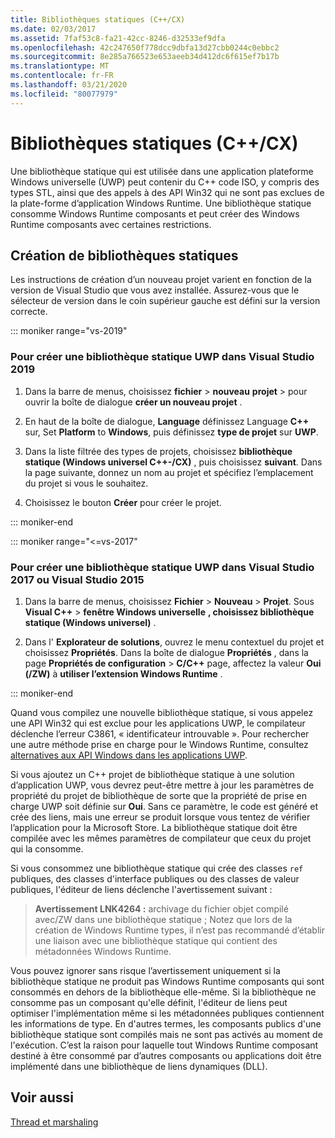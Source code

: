 ```yaml
---
title: Bibliothèques statiques (C++/CX)
ms.date: 02/03/2017
ms.assetid: 7faf53c8-fa21-42cc-8246-d32533ef9dfa
ms.openlocfilehash: 42c247650f778dcc9dbfa13d27cbb0244c0ebbc2
ms.sourcegitcommit: 8e285a766523e653aeeb34d412dc6f615ef7b17b
ms.translationtype: MT
ms.contentlocale: fr-FR
ms.lasthandoff: 03/21/2020
ms.locfileid: "80077979"
---
```

# <a name="static-libraries-ccx"></a>Bibliothèques statiques (C++/CX)

Une bibliothèque statique qui est utilisée dans une application plateforme Windows universelle (UWP) peut contenir du C++ code ISO, y compris des types STL, ainsi que des appels à des API Win32 qui ne sont pas exclues de la plate-forme d’application Windows Runtime. Une bibliothèque statique consomme Windows Runtime composants et peut créer des Windows Runtime composants avec certaines restrictions.

## <a name="creating-static-libraries"></a>Création de bibliothèques statiques

Les instructions de création d’un nouveau projet varient en fonction de la version de Visual Studio que vous avez installée. Assurez-vous que le sélecteur de version dans le coin supérieur gauche est défini sur la version correcte.

::: moniker range="vs-2019"

### <a name="to-create-a-uwp-static-library-in-visual-studio-2019"></a>Pour créer une bibliothèque statique UWP dans Visual Studio 2019

1. Dans la barre de menus, choisissez **fichier** > **nouveau** **projet** > pour ouvrir la boîte de dialogue **créer un nouveau projet** .

1. En haut de la boîte de dialogue, **Language** définissez Language **C++** sur, Set **Platform** to **Windows**, puis définissez **type de projet** sur **UWP**.

1. Dans la liste filtrée des types de projets, choisissez **bibliothèque statique (Windows universel C++-/CX)** , puis choisissez **suivant**. Dans la page suivante, donnez un nom au projet et spécifiez l’emplacement du projet si vous le souhaitez.

1. Choisissez le bouton **Créer** pour créer le projet.

::: moniker-end

::: moniker range="<=vs-2017"

### <a name="to-create-a-uwp-static-library-in-visual-studio-2017-or-visual-studio-2015"></a>Pour créer une bibliothèque statique UWP dans Visual Studio 2017 ou Visual Studio 2015

1. Dans la barre de menus, choisissez **Fichier** > **Nouveau** > **Projet**. Sous **Visual C++**  > **fenêtre Windows universelle** **, choisissez bibliothèque statique (Windows universel)** .

1. Dans l' **Explorateur de solutions**, ouvrez le menu contextuel du projet et choisissez **Propriétés**. Dans la boîte de dialogue **Propriétés** , dans la page **Propriétés de configuration** > **C/C++**  page, affectez la valeur **Oui (/ZW)** à **utiliser l’extension Windows Runtime** .

::: moniker-end

Quand vous compilez une nouvelle bibliothèque statique, si vous appelez une API Win32 qui est exclue pour les applications UWP, le compilateur déclenche l’erreur C3861, « identificateur introuvable ». Pour rechercher une autre méthode prise en charge pour le Windows Runtime, consultez [alternatives aux API Windows dans les applications UWP](/uwp/win32-and-com/alternatives-to-windows-apis-uwp).

Si vous ajoutez un C++ projet de bibliothèque statique à une solution d’application UWP, vous devrez peut-être mettre à jour les paramètres de propriété du projet de bibliothèque de sorte que la propriété de prise en charge UWP soit définie sur **Oui**. Sans ce paramètre, le code est généré et crée des liens, mais une erreur se produit lorsque vous tentez de vérifier l’application pour la Microsoft Store. La bibliothèque statique doit être compilée avec les mêmes paramètres de compilateur que ceux du projet qui la consomme.

Si vous consommez une bibliothèque statique qui crée des classes `ref` publiques, des classes d'interface publiques ou des classes de valeur publiques, l'éditeur de liens déclenche l'avertissement suivant :

> **Avertissement LNK4264 :** archivage du fichier objet compilé avec/ZW dans une bibliothèque statique ; Notez que lors de la création de Windows Runtime types, il n’est pas recommandé d’établir une liaison avec une bibliothèque statique qui contient des métadonnées Windows Runtime.

Vous pouvez ignorer sans risque l’avertissement uniquement si la bibliothèque statique ne produit pas Windows Runtime composants qui sont consommés en dehors de la bibliothèque elle-même. Si la bibliothèque ne consomme pas un composant qu'elle définit, l'éditeur de liens peut optimiser l'implémentation même si les métadonnées publiques contiennent les informations de type. En d'autres termes, les composants publics d'une bibliothèque statique sont compilés mais ne sont pas activés au moment de l'exécution. C’est la raison pour laquelle tout Windows Runtime composant destiné à être consommé par d’autres composants ou applications doit être implémenté dans une bibliothèque de liens dynamiques (DLL).

## <a name="see-also"></a>Voir aussi

[Thread et marshaling](../cppcx/threading-and-marshaling-c-cx.md)
